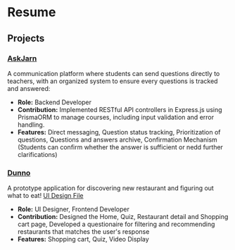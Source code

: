 # Resume

## Projects
### [AskJarn](https://github.com/KanakornMek/ajarn-chat-backend)
A communication platform where students can send questions directly to teachers, with an organized system to ensure every questions is tracked and answered:
- **Role:** Backend Developer
- **Contribution:** Implemented RESTful API controllers in Express.js using PrismaORM to manage courses, including input validation and error handling.
- **Features:** Direct messaging, Question status tracking, Prioritization of questions, Questions and answers archive, Confirmation Mechanism (Students can confirm whether the answer is sufficient or nedd further clarifications)

### [Dunno](https://github.com/KTAP8/DunnoUi/tree/master)
A prototype application for discovering new restaurant and figuring out what to eat!
[UI Design File]([https://www.figma.com/design/6pUVXzCxSDtjPlRpEyprDK/Dunno-UI?node-id=0-1&t=D40giuSmGp6fCPvr-1])
- **Role:** UI Designer, Frontend Developer
- **Contribution:** Designed the Home, Quiz, Restaurant detail and Shopping cart page, Developed a questionaire for filtering and recommending restaurants that matches the user's response
- **Features:** Shopping cart, Quiz, Video Display
